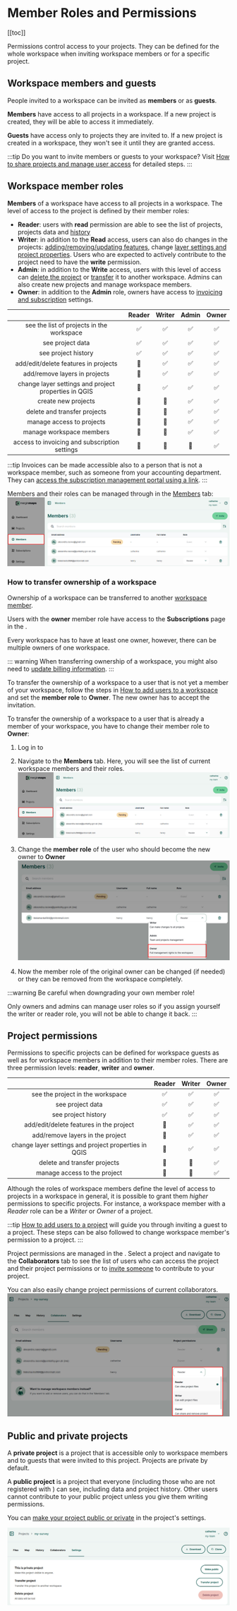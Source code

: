 # Member Roles and Permissions
[[toc]]

Permissions control access to your <MainPlatformName /> projects. They can be defined for the whole workspace when inviting workspace members or for a specific project.

## Workspace members and guests
People invited to a workspace can be invited as **members** or as **guests**.

**Members** have access to all projects in a workspace. If a new project is created, they will be able to access it immediately.

**Guests** have access only to projects they are invited to. If a new project is created in a workspace, they won't see it until they are granted access.

:::tip
Do you want to invite members or guests to your workspace? Visit [How to share projects and manage user access](./project-advanced/) for detailed steps.
:::

## Workspace member roles
**Members** of a workspace have access to all projects in a workspace. The level of access to the project is defined by their member roles:
- **Reader**: users with **read** permission are able to see the list of projects, projects data and [history](./project-details.md)
- **Writer**: in addition to the **Read** access, users can also do changes in the projects: [adding/removing/updating features](../field/input_features/), change [layer settings and project properties](../gis/features/). Users who are expected to actively contribute to the project need to have the **write** permission. 
- **Admin**: in addition to the **Write** access, users with this level of access can [delete the project](./project-advanced/#delete-a-project) or [transfer](./project-advanced/#transfer-a-project) it to another workspace. Admins can also create new projects and manage workspace members.
- **Owner**: in addition to the **Admin** role, owners have access to [invoicing and subscription](./subscriptions/) settings.

| | Reader  | Writer | Admin  | Owner  |
|:---:|:---:|:---:|:---:|:---:|
|see the list of projects in the workspace| :white_check_mark:  | :white_check_mark: | :white_check_mark: | :white_check_mark: |
|see project data| :white_check_mark:  | :white_check_mark: | :white_check_mark: | :white_check_mark: |
|see project history| :white_check_mark:  | :white_check_mark: | :white_check_mark: | :white_check_mark: |
|add/edit/delete features in projects| :no_entry_sign: | :white_check_mark: | :white_check_mark: | :white_check_mark: |
|add/remove layers in projects| :no_entry_sign: | :white_check_mark: | :white_check_mark: | :white_check_mark: |
|change layer settings and project properties in QGIS| :no_entry_sign: | :white_check_mark: | :white_check_mark: | :white_check_mark: |
|create new projects| :no_entry_sign: | :no_entry_sign: | :white_check_mark: | :white_check_mark: |
|delete and transfer projects| :no_entry_sign: | :no_entry_sign:  | :white_check_mark: | :white_check_mark: |
|manage access to projects| :no_entry_sign: | :no_entry_sign:  | :white_check_mark: | :white_check_mark: |
|manage workspace members| :no_entry_sign: | :no_entry_sign: | :white_check_mark: | :white_check_mark: |
|access to invoicing and subscription settings| :no_entry_sign: | :no_entry_sign: | :no_entry_sign: | :white_check_mark: |

:::tip
Invoices can be made accessible also to a person that is not a workspace member, such as someone from your accounting department. They can [access the subscription management portal using a link](./subscriptions/#accessing-subscription-management-portal-directly-without-mergin-maps-account).
:::

Members and their roles can be managed through <AppDomainNameLink /> in the [Members](./dashboard/#members) tab:
![Mergin Maps dashboard members tab](./dashboard/mergin-maps-dashboard-members.jpg "Mergin Maps dashboard members tab")

### How to transfer ownership of a workspace
Ownership of a workspace can be transferred to another [workspace member](#workspace-member-roles). 

Users with the **owner** member role have access to the **Subscriptions** page in the <DashboardShortLink />.

Every workspace has to have at least one owner, however, there can be multiple owners of one workspace.

::: warning
When transferring ownership of a workspace, you might also need to [update billing information](./subscriptions/#billing-information-and-payment-method).
:::

To transfer the ownership of a workspace to a user that is not yet a member of your workspace, follow the steps in [How to add users to a workspace](./project-advanced/#add-users-to-a-workspace) and set the **member role** to **Owner**. The new owner has to accept the invitation.

To transfer the ownership of a workspace to a user that is already a member of your workspace, you have to change their member role to **Owner**:
1. Log in to <AppDomainNameLink />
2. Navigate to the **Members** tab. Here, you will see the list of current workspace members and their roles. 
   ![Mergin Maps dashboard members tab](./dashboard/mergin-maps-dashboard-members.jpg "Mergin Maps dashboard members tab")

3. Change the **member role** of the user who should become the new owner to **Owner**
   ![Selecting owner member role from the list](./transfer-ownership-new-owner.jpg "Selecting owner member role from the list")
   
4. Now the member role of the original owner can be changed (if needed) or they can be removed from the workspace completely.

:::warning
Be careful when downgrading your own member role! 

Only owners and admins can manage user roles so if you assign yourself the writer or reader role, you will not be able to change it back.
:::

## Project permissions
Permissions to specific projects can be defined for workspace guests as well as for workspace members in addition to their member roles. There are three permission levels: **reader**, **writer** and **owner**. 

| | Reader  | Writer | Owner  |
|:---:|:---:|:---:|:---:|
|see the project in the workspace| :white_check_mark:  | :white_check_mark: | :white_check_mark: | 
|see project data| :white_check_mark:  | :white_check_mark: | :white_check_mark: |
|see project history| :white_check_mark:  | :white_check_mark: | :white_check_mark: | 
|add/edit/delete features in the project| :no_entry_sign: | :white_check_mark: | :white_check_mark: | 
|add/remove layers in the project| :no_entry_sign: | :white_check_mark: | :white_check_mark: | 
|change layer settings and project properties in QGIS| :no_entry_sign: | :white_check_mark: | :white_check_mark: | 
|delete and transfer projects| :no_entry_sign: | :no_entry_sign:  | :white_check_mark: | 
|manage access to the project| :no_entry_sign: | :no_entry_sign:  | :white_check_mark: |

Although the roles of workspace members define the level of access to projects in a workspace in general, it is possible to grant them *higher* permissions to specific projects. For instance, a workspace member with a *Reader* role can be a *Writer* or *Owner* of a project.

:::tip
[How to add users to a project](./project-advanced/#add-users-to-a-project) will guide you through inviting a guest to a project. These steps can be also followed to change workspace member's permission to a project.
:::

Project permissions are managed in the <DashboardShortLink />. Select a project and navigate to the **Collaborators** tab to see the list of users who can access the project and their project permissions or to [invite someone](./project-advanced/#add-users-to-a-project) to contribute to your project.

You can also easily change project permissions of current collaborators.
![Changing project permissions in Mergin Maps dashboard](./dashboard-project-permissions-change.jpg "Changing project permissions in Mergin Maps dashboard")


## Public and private projects

A **private project** is a project that is accessible only to workspace members and to guests that were invited to this project. Projects are private by default. 

A **public project** is a project that everyone (including those who are not registered with <MainPlatformName />) can see, including data and project history. Other users cannot contribute to your public project unless you give them writing permissions.

You can [make your project public or private](./project-advanced/#make-your-project-public-private) in the project's settings.

![Project settings in Mergin Maps Dashboard](./dashboard/mergin-maps-dashboard-project-settings.jpg "Project settings in Mergin Maps Dashboard")
